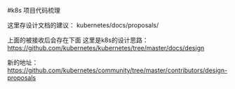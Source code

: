 #k8s 项目代码梳理


这里存设计文档的建议：
kubernetes/docs/proposals/



上面的被接收后会存在下面
这里是k8s的设计思路：
https://github.com/kubernetes/kubernetes/tree/master/docs/design


新的地址：
https://github.com/kubernetes/community/tree/master/contributors/design-proposals